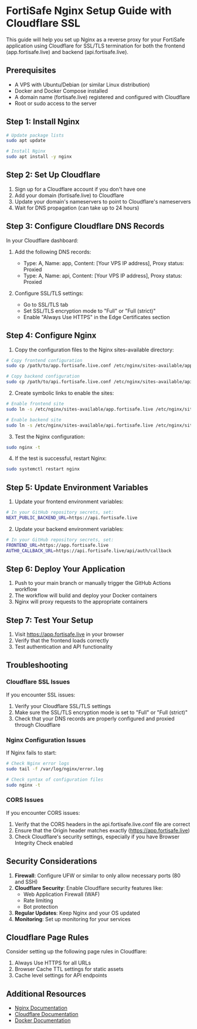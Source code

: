 # FortiSafe Nginx Setup Guide with Cloudflare SSL

This guide will help you set up Nginx as a reverse proxy for your FortiSafe application using Cloudflare for SSL/TLS termination for both the frontend (app.fortisafe.live) and backend (api.fortisafe.live).

## Prerequisites

- A VPS with Ubuntu/Debian (or similar Linux distribution)
- Docker and Docker Compose installed
- A domain name (fortisafe.live) registered and configured with Cloudflare
- Root or sudo access to the server

## Step 1: Install Nginx

```bash
# Update package lists
sudo apt update

# Install Nginx
sudo apt install -y nginx
```

## Step 2: Set Up Cloudflare

1. Sign up for a Cloudflare account if you don't have one
2. Add your domain (fortisafe.live) to Cloudflare
3. Update your domain's nameservers to point to Cloudflare's nameservers
4. Wait for DNS propagation (can take up to 24 hours)

## Step 3: Configure Cloudflare DNS Records

In your Cloudflare dashboard:

1. Add the following DNS records:
   - Type: A, Name: app, Content: [Your VPS IP address], Proxy status: Proxied
   - Type: A, Name: api, Content: [Your VPS IP address], Proxy status: Proxied

2. Configure SSL/TLS settings:
   - Go to SSL/TLS tab
   - Set SSL/TLS encryption mode to "Full" or "Full (strict)"
   - Enable "Always Use HTTPS" in the Edge Certificates section

## Step 4: Configure Nginx

1. Copy the configuration files to the Nginx sites-available directory:

```bash
# Copy frontend configuration
sudo cp /path/to/app.fortisafe.live.conf /etc/nginx/sites-available/app.fortisafe.live

# Copy backend configuration
sudo cp /path/to/api.fortisafe.live.conf /etc/nginx/sites-available/api.fortisafe.live
```

2. Create symbolic links to enable the sites:

```bash
# Enable frontend site
sudo ln -s /etc/nginx/sites-available/app.fortisafe.live /etc/nginx/sites-enabled/

# Enable backend site
sudo ln -s /etc/nginx/sites-available/api.fortisafe.live /etc/nginx/sites-enabled/
```

3. Test the Nginx configuration:

```bash
sudo nginx -t
```

4. If the test is successful, restart Nginx:

```bash
sudo systemctl restart nginx
```

## Step 5: Update Environment Variables

1. Update your frontend environment variables:

```bash
# In your GitHub repository secrets, set:
NEXT_PUBLIC_BACKEND_URL=https://api.fortisafe.live
```

2. Update your backend environment variables:

```bash
# In your GitHub repository secrets, set:
FRONTEND_URL=https://app.fortisafe.live
AUTH0_CALLBACK_URL=https://api.fortisafe.live/api/auth/callback
```

## Step 6: Deploy Your Application

1. Push to your main branch or manually trigger the GitHub Actions workflow
2. The workflow will build and deploy your Docker containers
3. Nginx will proxy requests to the appropriate containers

## Step 7: Test Your Setup

1. Visit https://app.fortisafe.live in your browser
2. Verify that the frontend loads correctly
3. Test authentication and API functionality

## Troubleshooting

### Cloudflare SSL Issues

If you encounter SSL issues:

1. Verify your Cloudflare SSL/TLS settings
2. Make sure the SSL/TLS encryption mode is set to "Full" or "Full (strict)"
3. Check that your DNS records are properly configured and proxied through Cloudflare

### Nginx Configuration Issues

If Nginx fails to start:

```bash
# Check Nginx error logs
sudo tail -f /var/log/nginx/error.log

# Check syntax of configuration files
sudo nginx -t
```

### CORS Issues

If you encounter CORS issues:

1. Verify that the CORS headers in the api.fortisafe.live.conf file are correct
2. Ensure that the Origin header matches exactly (https://app.fortisafe.live)
3. Check Cloudflare's security settings, especially if you have Browser Integrity Check enabled

## Security Considerations

1. **Firewall**: Configure UFW or similar to only allow necessary ports (80 and SSH)
2. **Cloudflare Security**: Enable Cloudflare security features like:
   - Web Application Firewall (WAF)
   - Rate limiting
   - Bot protection
3. **Regular Updates**: Keep Nginx and your OS updated
4. **Monitoring**: Set up monitoring for your services

## Cloudflare Page Rules

Consider setting up the following page rules in Cloudflare:

1. Always Use HTTPS for all URLs
2. Browser Cache TTL settings for static assets
3. Cache level settings for API endpoints

## Additional Resources

- [Nginx Documentation](https://nginx.org/en/docs/)
- [Cloudflare Documentation](https://developers.cloudflare.com/)
- [Docker Documentation](https://docs.docker.com/)
